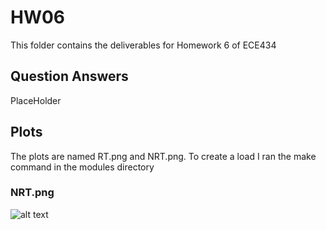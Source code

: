 # HW06

This folder contains the deliverables for Homework 6 of ECE434

## Question Answers

PlaceHolder

## Plots 

The plots are named RT.png and NRT.png. To create a load I ran the make command in the modules directory

### NRT.png

![alt text](https://github.com/tomlingb/ECE434-tomlingb/blob/main/hw06/NRT.png?raw=true)
